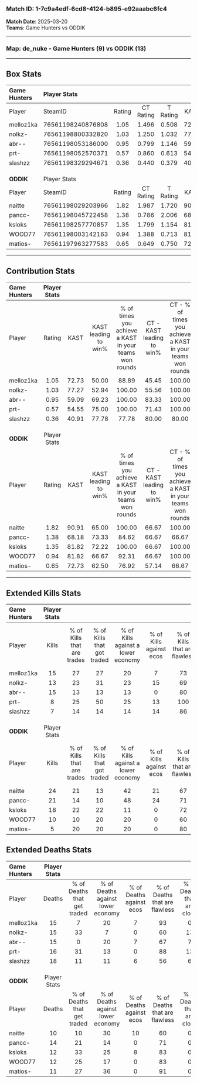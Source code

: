 ### Match ID: 1-7c9a4edf-6cd8-4124-b895-e92aaabc6fc4  
**Match Date**: 2025-03-20  
**Teams**: Game Hunters vs ODDIK  

---  

### **Map**: de_nuke - Game Hunters (9) vs ODDIK (13)  
---  

## Box Stats  

| **Game Hunters** | Player Stats      |        |           |          |       |       |       |         |        |      |     |
| :- | :- | :-: | :-: | :-: | :-: | :-: | :-: | :-: | :-: | :-: | :-: |
| Player           | SteamID           | Rating | CT Rating | T Rating | KAST  |  ADR  | Kills | Assists | Deaths | K/D  | HS% |
| melloz1ka        | 76561198240876808 |  1.05  |   1.496   |  0.508   | 72.73 | 67.1  |  15   |    3    |   15   | 1.00 | 40  |
| nolkz-           | 76561198800332820 |  1.03  |   1.250   |  1.032   | 77.27 | 76.0  |  13   |    3    |   15   | 0.87 | 69  |
| abr--            | 76561198053186000 |  0.95  |   0.799   |  1.146   | 59.09 | 71.9  |  15   |    1    |   15   | 1.00 | 46  |
| prt-             | 76561198052570371 |  0.57  |   0.860   |  0.613   | 54.55 | 53.2  |   8   |    3    |   16   | 0.50 | 75  |
| slashzz          | 76561198329294671 |  0.36  |   0.440   |  0.379   | 40.91 | 44.5  |   7   |    5    |   18   | 0.39 | 42  |
|                  |                   |        |           |          |       |       |       |         |        |      |     |
|                  |                   |        |           |          |       |       |       |         |        |      |     |
|                  |                   |        |           |          |       |       |       |         |        |      |     |
| **ODDIK**        | Player Stats      |        |           |          |       |       |       |         |        |      |     |
| Player           | SteamID           | Rating | CT Rating | T Rating | KAST  |  ADR  | Kills | Assists | Deaths | K/D  | HS% |
| naitte           | 76561198029203966 |  1.82  |   1.987   |  1.720   | 90.91 | 115.1 |  24   |    5    |   10   | 2.40 | 79  |
| pancc-           | 76561198045722458 |  1.38  |   0.786   |  2.006   | 68.18 | 98.6  |  21   |    4    |   14   | 1.50 | 57  |
| ksloks           | 76561198257770857 |  1.35  |   1.799   |  1.154   | 81.82 | 79.3  |  18   |    4    |   12   | 1.50 | 38  |
| WOOD77           | 76561198003142163 |  0.94  |   1.388   |  0.713   | 81.82 | 49.6  |  10   |    4    |   12   | 0.83 | 60  |
| matios-          | 76561197963277583 |  0.65  |   0.649   |  0.750   | 72.73 | 34.3  |   5   |    5    |   11   | 0.45 | 60  |
---  

## Contribution Stats  

| **Game Hunters** | Player Stats |       |                      |                                                        |                           |                                                             |                          |                                                            |
| :- | :-: | :-: | :-: | :-: | :-: | :-: | :-: | :-: |
| Player           |    Rating    | KAST  | KAST leading to win% | % of times you achieve a KAST in your teams won rounds | CT - KAST leading to win% | CT - % of times you achieve a KAST in your teams won rounds | T - KAST leading to win% | T - % of times you achieve a KAST in your teams won rounds |
| melloz1ka        |     1.05     | 72.73 |        50.00         |                         88.89                          |           45.45           |                           100.00                            |          60.00           |                           75.00                            |
| nolkz-           |     1.03     | 77.27 |        52.94         |                         100.00                         |           55.56           |                           100.00                            |          50.00           |                           100.00                           |
| abr--            |     0.95     | 59.09 |        69.23         |                         100.00                         |           83.33           |                           100.00                            |          57.14           |                           100.00                           |
| prt-             |     0.57     | 54.55 |        75.00         |                         100.00                         |           71.43           |                           100.00                            |          80.00           |                           100.00                           |
| slashzz          |     0.36     | 40.91 |        77.78         |                         77.78                          |           80.00           |                            80.00                            |          75.00           |                           75.00                            |
|                  |              |       |                      |                                                        |                           |                                                             |                          |                                                            |
|                  |              |       |                      |                                                        |                           |                                                             |                          |                                                            |
|                  |              |       |                      |                                                        |                           |                                                             |                          |                                                            |
| **ODDIK**        | Player Stats |       |                      |                                                        |                           |                                                             |                          |                                                            |
| Player           |    Rating    | KAST  | KAST leading to win% | % of times you achieve a KAST in your teams won rounds | CT - KAST leading to win% | CT - % of times you achieve a KAST in your teams won rounds | T - KAST leading to win% | T - % of times you achieve a KAST in your teams won rounds |
| naitte           |     1.82     | 90.91 |        65.00         |                         100.00                         |           66.67           |                           100.00                            |          63.64           |                           100.00                           |
| pancc-           |     1.38     | 68.18 |        73.33         |                         84.62                          |           66.67           |                            66.67                            |          77.78           |                           100.00                           |
| ksloks           |     1.35     | 81.82 |        72.22         |                         100.00                         |           66.67           |                           100.00                            |          77.78           |                           100.00                           |
| WOOD77           |     0.94     | 81.82 |        66.67         |                         92.31                          |           66.67           |                           100.00                            |          66.67           |                           85.71                            |
| matios-          |     0.65     | 72.73 |        62.50         |                         76.92                          |           57.14           |                            66.67                            |          66.67           |                           85.71                            |
---  

## Extended Kills Stats  

| **Game Hunters** | Player Stats |                            |                            |                                    |                         |                              |                                 |                                       |                    |           |
| :- | :-: | :-: | :-: | :-: | :-: | :-: | :-: | :-: | :-: | :-: |
| Player           |    Kills     | % of Kills that are trades | % of Kills that got traded | % of Kills against a lower economy | % of Kills against ecos | % of Kills that are flawless | % of Kills that are close duels | % of Kills that are assisted by flash | Pistol Round Kills | AWP Kills |
| melloz1ka        |      15      |             27             |             27             |                 20                 |            7            |              73              |                0                |                   7                   |         2          |     9     |
| nolkz-           |      13      |             23             |             31             |                 23                 |           15            |              69              |                0                |                   8                   |         1          |     0     |
| abr--            |      15      |             13             |             13             |                 13                 |            0            |              80              |                0                |                   7                   |         5          |     2     |
| prt-             |      8       |             25             |             50             |                 25                 |           13            |             100              |                0                |                  13                   |         1          |     0     |
| slashzz          |      7       |             14             |             14             |                 14                 |           14            |              86              |                0                |                   0                   |         1          |     0     |
|                  |              |                            |                            |                                    |                         |                              |                                 |                                       |                    |           |
|                  |              |                            |                            |                                    |                         |                              |                                 |                                       |                    |           |
|                  |              |                            |                            |                                    |                         |                              |                                 |                                       |                    |           |
| **ODDIK**        | Player Stats |                            |                            |                                    |                         |                              |                                 |                                       |                    |           |
| Player           |    Kills     | % of Kills that are trades | % of Kills that got traded | % of Kills against a lower economy | % of Kills against ecos | % of Kills that are flawless | % of Kills that are close duels | % of Kills that are assisted by flash | Pistol Round Kills | AWP Kills |
| naitte           |      24      |             21             |             13             |                 42                 |           21            |              67              |                8                |                   8                   |         2          |     0     |
| pancc-           |      21      |             14             |             10             |                 48                 |           24            |              71              |                0                |                   5                   |         0          |     0     |
| ksloks           |      18      |             22             |             22             |                 11                 |            0            |              72              |                6                |                   6                   |         1          |     0     |
| WOOD77           |      10      |             10             |             20             |                 20                 |            0            |              60              |               20                |                   0                   |         2          |     3     |
| matios-          |      5       |             20             |             20             |                 20                 |            0            |              80              |               20                |                   0                   |         0          |     0     |
## Extended Deaths Stats  

| **Game Hunters** | Player Stats |                             |                                   |                          |                               |                            |                           |               |
| :- | :-: | :-: | :-: | :-: | :-: | :-: | :-: | :-: |
| Player           |    Deaths    | % of Deaths that get traded | % of Deaths against lower economy | % of Deaths against ecos | % of Deaths that are flawless | % of Deaths that are close | % of Deaths while blinded | Deaths to AWP |
| melloz1ka        |      15      |              7              |                20                 |            7             |              93               |             0              |             0             |       2       |
| nolkz-           |      15      |             33              |                 7                 |            0             |              60               |             13             |             7             |       1       |
| abr--            |      15      |              0              |                20                 |            7             |              67               |             7              |             7             |       0       |
| prt-             |      16      |             31              |                13                 |            0             |              88               |             13             |             0             |       0       |
| slashzz          |      18      |             11              |                11                 |            6             |              56               |             6              |            11             |       0       |
|                  |              |                             |                                   |                          |                               |                            |                           |               |
|                  |              |                             |                                   |                          |                               |                            |                           |               |
|                  |              |                             |                                   |                          |                               |                            |                           |               |
| **ODDIK**        | Player Stats |                             |                                   |                          |                               |                            |                           |               |
| Player           |    Deaths    | % of Deaths that get traded | % of Deaths against lower economy | % of Deaths against ecos | % of Deaths that are flawless | % of Deaths that are close | % of Deaths while blinded | Deaths to AWP |
| naitte           |      10      |             10              |                30                 |            10            |              60               |             0              |            10             |       2       |
| pancc-           |      14      |             21              |                14                 |            0             |              71               |             0              |             0             |       3       |
| ksloks           |      12      |             33              |                25                 |            8             |              83               |             0              |            17             |       2       |
| WOOD77           |      12      |             25              |                17                 |            0             |              83               |             0              |             0             |       3       |
| matios-          |      11      |             27              |                36                 |            0             |              91               |             0              |             9             |       1       |
